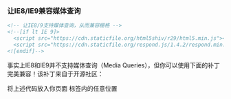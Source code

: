 ### 让IE8/IE9兼容媒体查询

```html
<!-- 让IE8/9支持媒体查询，从而兼容栅格 -->
<!--[if lt IE 9]>
  <script src="https://cdn.staticfile.org/html5shiv/r29/html5.min.js"></script>
  <script src="https://cdn.staticfile.org/respond.js/1.4.2/respond.min.js"></script>
<![endif]-->
```

事实上IE8和IE9并不支持媒体查询（Media Queries），但你可以使用下面的补丁完美兼容！该补丁来自于开源社区：

将上述代码放入你页面 *<body>* 标签内的任意位置